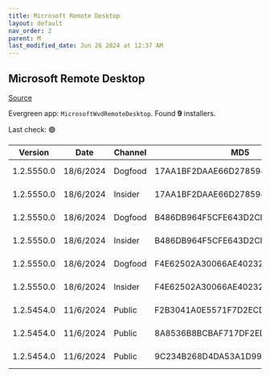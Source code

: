 ```yaml
---
title: Microsoft Remote Desktop
layout: default
nav_order: 2
parent: M
last_modified_date: Jun 26 2024 at 12:37 AM
---
```


## Microsoft Remote Desktop

[Source](https://docs.microsoft.com/en-us/azure/virtual-desktop/connect-windows-7-10)

Evergreen app: `MicrosoftWvdRemoteDesktop`. Found **9** installers.

Last check: 🟢

| Version    | Date      | Channel | MD5                              | Sha2                                                                                                                             | Architecture | Filename                           | URI                                                                                                                                    |
| ---------- | --------- | ------- | -------------------------------- | -------------------------------------------------------------------------------------------------------------------------------- | ------------ | ---------------------------------- | -------------------------------------------------------------------------------------------------------------------------------------- |
| 1.2.5550.0 | 18/6/2024 | Dogfood | 17AA1BF2DAAE66D278594347E255E49B | 71AE9945B1D54739807EE7F19B326AB90F29AE4C899C885CAFAB4A9491A4D0A8AF52E8AA207E325427A29D08B8C2E919C2C995B283C126B0342CC095A4C778B5 | ARM64        | RemoteDesktop_1.2.5550.0_ARM64.msi | [https://query.prod.cms.rt.microsoft.com/cms/api/am/binary/RW1mlrp](https://query.prod.cms.rt.microsoft.com/cms/api/am/binary/RW1mlrp) |
| 1.2.5550.0 | 18/6/2024 | Insider | 17AA1BF2DAAE66D278594347E255E49B | 71AE9945B1D54739807EE7F19B326AB90F29AE4C899C885CAFAB4A9491A4D0A8AF52E8AA207E325427A29D08B8C2E919C2C995B283C126B0342CC095A4C778B5 | ARM64        | RemoteDesktop_1.2.5550.0_ARM64.msi | [https://query.prod.cms.rt.microsoft.com/cms/api/am/binary/RW1mlrp](https://query.prod.cms.rt.microsoft.com/cms/api/am/binary/RW1mlrp) |
| 1.2.5550.0 | 18/6/2024 | Dogfood | B486DB964F5CFE643D2CDAE149A36AC5 | CB6FD806DC36DAFD412BD47F50A900EC52CCE58980247B5FCE6D44238AE8AE00F8D1C8F72E05409E99E21AE63F2421C524766620D8585AC40814779203BE76C5 | x64          | RemoteDesktop_1.2.5550.0_x64.msi   | [https://query.prod.cms.rt.microsoft.com/cms/api/am/binary/RW1mtdA](https://query.prod.cms.rt.microsoft.com/cms/api/am/binary/RW1mtdA) |
| 1.2.5550.0 | 18/6/2024 | Insider | B486DB964F5CFE643D2CDAE149A36AC5 | CB6FD806DC36DAFD412BD47F50A900EC52CCE58980247B5FCE6D44238AE8AE00F8D1C8F72E05409E99E21AE63F2421C524766620D8585AC40814779203BE76C5 | x64          | RemoteDesktop_1.2.5550.0_x64.msi   | [https://query.prod.cms.rt.microsoft.com/cms/api/am/binary/RW1mtdA](https://query.prod.cms.rt.microsoft.com/cms/api/am/binary/RW1mtdA) |
| 1.2.5550.0 | 18/6/2024 | Dogfood | F4E62502A30066AE402327EAEC0A5217 | 931008167F131C3E792D76CAF16514443228962230B2CB7DE0A6F8FF88F8EF73C7204892588D2856A456CFC3E18287E62AD10B76931003057B716F06D0BC2B18 | x86          | RemoteDesktop_1.2.5550.0_x86.msi   | [https://query.prod.cms.rt.microsoft.com/cms/api/am/binary/RW1mqBb](https://query.prod.cms.rt.microsoft.com/cms/api/am/binary/RW1mqBb) |
| 1.2.5550.0 | 18/6/2024 | Insider | F4E62502A30066AE402327EAEC0A5217 | 931008167F131C3E792D76CAF16514443228962230B2CB7DE0A6F8FF88F8EF73C7204892588D2856A456CFC3E18287E62AD10B76931003057B716F06D0BC2B18 | x86          | RemoteDesktop_1.2.5550.0_x86.msi   | [https://query.prod.cms.rt.microsoft.com/cms/api/am/binary/RW1mqBb](https://query.prod.cms.rt.microsoft.com/cms/api/am/binary/RW1mqBb) |
| 1.2.5454.0 | 11/6/2024 | Public  | F2B3041A0E5571F7D2ECD604BE423476 | 9697C521987F46D2C380D0183532F2F6EC0CFB7AF4A3F006FB3A66EFFAFE8D61244148121F0B08DBDE31FB7603A88E662860D1AD77DDEE0E5657DAAA1F7E5C5F | ARM64        | RemoteDesktop_1.2.5454.0_ARM64.msi | [https://query.prod.cms.rt.microsoft.com/cms/api/am/binary/RW1m0Bd](https://query.prod.cms.rt.microsoft.com/cms/api/am/binary/RW1m0Bd) |
| 1.2.5454.0 | 11/6/2024 | Public  | 8A8536B8BCBAF717DF2ED0A3044DC4E3 | 5ED608C6F99781E86B5D8B82E490804370430D14A4B1D82A6B45801CFC00CCE904B6DB5D6F068FF0D31CE6345D9B8EFE4FEBA5847F8B3D17F1BD49D1702447CA | x64          | RemoteDesktop_1.2.5454.0_x64.msi   | [https://query.prod.cms.rt.microsoft.com/cms/api/am/binary/RW1m3bh](https://query.prod.cms.rt.microsoft.com/cms/api/am/binary/RW1m3bh) |
| 1.2.5454.0 | 11/6/2024 | Public  | 9C234B268D4DA53A1D997CEC06646C50 | 52EEAD528B00437757BB77F9FB3B6CC71FB3A59120A8D2BFE31E5319CF215F2223684B3C6B970E04B3E7B5469C35C578FB086A396894BFD3C3B8F100156616BF | x86          | RemoteDesktop_1.2.5454.0_x86.msi   | [https://query.prod.cms.rt.microsoft.com/cms/api/am/binary/RW1m3bi](https://query.prod.cms.rt.microsoft.com/cms/api/am/binary/RW1m3bi) |
